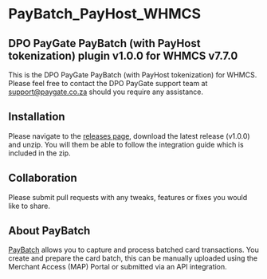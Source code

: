# PayBatch_PayHost_WHMCS
## DPO PayGate PayBatch (with PayHost tokenization) plugin v1.0.0 for WHMCS v7.7.0

This is the DPO PayGate PayBatch (with PayHost tokenization) for WHMCS. Please feel free to contact the DPO PayGate support team at support@paygate.co.za should you require any assistance.

## Installation
Please navigate to the [releases page](https://github.com/PayGate/PayBatch_PayHost_WHMCS/releases), download the latest release (v1.0.0) and unzip. You will them be able to follow the integration guide which is included in the zip.

## Collaboration

Please submit pull requests with any tweaks, features or fixes you would like to share.

## About PayBatch

[PayBatch](https://www.paygate.co.za/paygate-products/paybatch/) allows you to capture and process batched card transactions. You create and prepare the card batch, this can be manually uploaded using the Merchant Access (MAP) Portal or submitted via an API integration.
